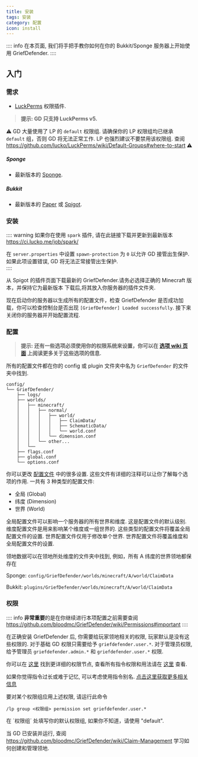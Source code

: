 ```yaml
---
title: 安装
tags: 安装
category: 配置
icon: install
---
```


:::: info 
在本页面, 我们将手把手教你如何在你的 Bukkit/Sponge 服务器上开始使用 GriefDefender.
::::

## 入门

### 需求

* [LuckPerms](https://luckperms.github.io/) 权限插件.  
> **提示: GD 只支持 LuckPerms v5.**

:warning: GD 大量使用了 LP 的 `default` 权限组. 请确保你的 LP 权限组均已继承 `default` 组，否则 GD 将无法正常工作. LP 也强烈建议不要禁用该权限组. 查阅 https://github.com/lucko/LuckPerms/wiki/Default-Groups#where-to-start :warning: 

##### Sponge
* 最新版本的 [Sponge].

##### Bukkit
* 最新版本的 [Paper] 或 [Spigot].

### 安装
:::: warning
 如果你在使用 `spark` 插件, 请在此链接下载并更新到最新版本 https://ci.lucko.me/job/spark/
 
在 `server.properties` 中设置 `spawn-protection` 为 `0` 以允许 GD 接管出生保护. 如果此项设置错误, GD 将无法正常接管出生保护.   
::::

从 Spigot 的插件页面下载最新的 GriefDefender.请务必选择正确的 Minecraft 版本，并保持它为最新版本 下载后,将其放入你服务器的插件文件夹.

现在启动你的服务器以生成所有的配置文件，检查 GriefDefender 是否成功加载，你可以检查控制台是否出现 `[GriefDefender] Loaded successfully`. 接下来关闭你的服务器并开始配置流程.

### 配置

> **提示: 还有一些选项必须使用你的权限系统来设置，你可以在 [选项 wiki 页面](https://github.com/bloodmc/GriefDefender/wiki/Advanced-Options) 上阅读更多关于这些选项的信息.**

所有的配置文件都在你的 config 或 plugin 文件夹中名为 `GriefDefender` 的文件夹中找到.

```
config/
└── GriefDefender/
    ├── logs/
    ├── worlds/
    │   ├── minecraft/
    │   │   ├── normal/
    │   │   │   ├── world/
    │   │   │   │   ├── ClaimData/
    │   │   │   │   ├── SchematicData/
    │   │   │   │   └── world.conf
    │   │   │   └── dimension.conf
    │   │   └── other...
    │   └── 
    ├── flags.conf
    ├── global.conf
    └── options.conf
```

你可以更改 [配置文件](https://github.com/bloodmc/GriefDefender/wiki/Global-Config) 中的很多设置. 这些文件有详细的注释可以让你了解每个选项的作用. 一共有 3 种类型的配置文件:

* 全局 (Global)
* 纬度 (Dimension)
* 世界 (World)

全局配置文件可以影响一个服务器的所有世界和维度. 这是配置文件的默认级别.
维度配置文件是用来影响某个维度或一组世界的. 这些类型的配置文件将覆盖全局配置文件的设置. 世界配置文件仅用于修改单个世界.
世界配置文件将覆盖维度和全局配置文件的设置.

领地数据可以在领地所处维度的文件夹中找到, 例如，所有 A 纬度的世界领地都保存在

Sponge: `config/GriefDefender/worlds/minecraft/A/world/ClaimData`

Bukkit: `plugins/GriefDefender/worlds/minecraft/A/world/ClaimData`

 
### 权限

:::: info 
**非常重要**的是在你继续进行本项配置之前需要查阅 https://github.com/bloodmc/GriefDefender/wiki/Permissions#important
::::

在正确安装 GriefDefender 后, 你需要给玩家领地相关的权限, 玩家默认是没有这些权限的. 对于基础 GD 权限只需要给予 `griefdefender.user.*`. 对于管理员权限, 给予管理员 `griefdefender.admin.*` 和 `griefdefender.user.*` 权限. 

你可以在 [这里](https://github.com/bloodmc/GriefDefender/wiki/Permissions) 找到更详细的权限节点, 查看所有指令权限和用法请在 [这里](https://github.com/bloodmc/GriefDefender/wiki/Commands-Usage-&-Permissions) 查看. 

如果你觉得指令过长或难于记忆, 可以考虑使用指令别名. [点击这里获取更多相关信息](https://github.com/bloodmc/GriefDefender/wiki/Custom-Alias-Creation)

要对某个权限组应用上述权限, 请运行此命令

```
/lp group <权限组> permission set griefdefender.user.*
```

在 ´权限组´ 处填写你的默认权限组, 如果你不知道，请使用 "default".

当 GD 已安装并运行, 查阅 https://github.com/bloodmc/GriefDefender/wiki/Claim-Management 学习如何创建和管理领地.

[Paper]: https://papermc.io/downloads
[Spigot]: https://www.spigotmc.org/wiki/buildtools/
[Sponge]: https://www.spongepowered.org/downloads

